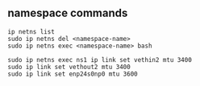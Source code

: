 ## namespace commands

```
ip netns list
sudo ip netns del <namespace-name>
sudo ip netns exec <namespace-name> bash
```

```
sudo ip netns exec ns1 ip link set vethin2 mtu 3400
sudo ip link set vethout2 mtu 3400
sudo ip link set enp24s0np0 mtu 3600
```